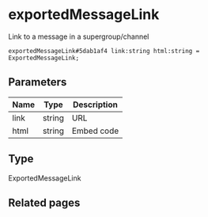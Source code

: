 # exportedMessageLink
Link to a message in a supergroup/channel

```
exportedMessageLink#5dab1af4 link:string html:string = ExportedMessageLink;
```

## Parameters
| Name | Type | Description |
| ---- | :----: | ----------- |
| link | string | URL |
| html | string | Embed code |


## Type
ExportedMessageLink

## Related pages
